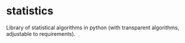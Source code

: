 # statistics
Library of statistical algorithms in python (with transparent algorithms, adjustable to requirements).

